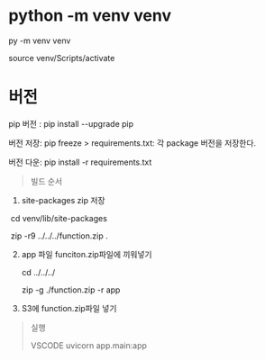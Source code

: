 

python -m venv venv
=======

py -m venv venv

source venv/Scripts/activate





# 버전

pip 버전 : pip install --upgrade pip

버전 저장: pip freeze > requirements.txt: 각 package 버전을 저장한다.

버전 다운: pip install -r requirements.txt







> 빌드  순서

1. site-packages zip 저장

​	cd venv/lib/site-packages   

​	zip -r9 ../../../function.zip .



2. app 파일 funciton.zip파일에 끼워넣기

   cd ../../../

   zip -g ./function.zip -r app



3.  S3에 function.zip파일 넣기



> 실행
>
> VSCODE
> uvicorn app.main:app
